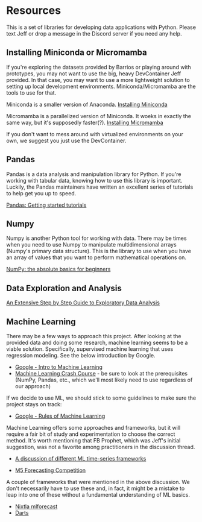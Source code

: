# Resources
This is a set of libraries for developing data applications with Python. Please text Jeff or drop a message in the Discord server if you need any help.

## Installing Miniconda or Micromamba
If you're exploring the datasets provided by Barrios or playing around with prototypes, you may not want to use the big, heavy DevContainer Jeff provided. In that case, you may want to use a more lightweight solution to setting up local development environments. Miniconda/Micromamba are the tools to use for that.

Miniconda is a smaller version of Anaconda.
[Installing Miniconda](https://docs.conda.io/projects/miniconda/en/latest/miniconda-install.html)

Micromamba is a parallelized version of Miniconda. It woeks in exactly the same way, but it's supposedly faster(?).
[Installing Micromamba](https://mamba.readthedocs.io/en/latest/micromamba-installation.html)

If you don't want to mess around with virtualized environments on your own, we suggest you just use the DevContainer.

## Pandas
Pandas is a data analysis and manipulation library for Python. If you're working with tabular data, knowing how to use this library is important. Luckily, the Pandas maintainers have written an excellent series of tutorials to help get you up to speed.

[Pandas: Getting started tutorials](https://pandas.pydata.org/docs/getting_started/intro_tutorials/index.html)

## Numpy
Numpy is another Python tool for working with data. There may be times when you need to use Numpy to manipulate multidimensional arrays (Numpy's primary data structure). This is the library to use when you have an array of values that you want to perform mathematical operations on.

[NumPy: the absolute basics for beginners](https://numpy.org/doc/stable/user/absolute_beginners.html)

## Data Exploration and Analysis
[An Extensive Step by Step Guide to Exploratory Data Analysis](https://towardsdatascience.com/an-extensive-guide-to-exploratory-data-analysis-ddd99a03199e)

## Machine Learning
There may be a few ways to approach this project. After looking at the provided data and doing some research, machine learning seems to be a viable solution. Specifically, supervised machine learning that uses regression modeling. See the below introduction by Google.
- [Google - Intro to Machine Learning](https://developers.google.com/machine-learning/intro-to-ml)
- [Machine Learning Crash Course](https://developers.google.com/machine-learning/crash-course) - be sure to look at the prerequisites (NumPy, Pandas, etc., which we'll most likely need to use regardless of our approach)

If we decide to use ML, we should stick to some guidelines to make sure the project stays on track:
- [Google - Rules of Machine Learning](https://developers.google.com/machine-learning/guides/rules-of-ml#rule_1_dont_be_afraid_to_launch_a_product_without_machine_learning)

Machine Learning offers some approaches and frameworks, but it will require a fair bit of study and experimentation to choose the correct method. It's worth mentioning that FB Prophet, which was Jeff's initial suggestion, was not a favorite among practitioners in the discussion thread.
- [A discussion of different ML time-series frameworks](https://www.reddit.com/r/MachineLearning/comments/114d166/discussion_time_series_methods_comparisons/)

- [M5 Forecasting Competition](https://www.innovating-automation.blog/m5-forecasting-competition/)

A couple of frameworks that were mentioned in the above discussion. We don't necessarily have to use these and, in fact, it might be a mistake to leap into one of these without a fundamental understanding of ML basics.

- [Nixtla mlforecast](https://github.com/Nixtla/mlforecast)
- [Darts](https://unit8co.github.io/darts/index.html)